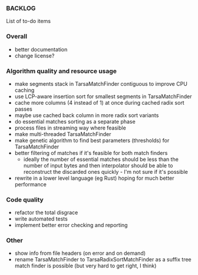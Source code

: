 ### BACKLOG

List of to-do items

### Overall
- better documentation
- change license?

### Algorithm quality and resource usage
- make segments stack in TarsaMatchFinder contiguous to improve CPU caching
- use LCP-aware insertion sort for smallest segments in TarsaMatchFinder
- cache more columns (4 instead of 1) at once during cached radix sort passes
- maybe use cached back column in more radix sort variants
- do essential matches sorting as a separate phase
- process files in streaming way where feasible
- make multi-threaded TarsaMatchFinder
- make genetic algorithm to find best parameters (thresholds) for
  TarsaMatchFinder
- better filtering of matches if it's feasible for both match finders
  - ideally the number of essential matches should be less than the number of 
    input bytes and then interpolator should be able to reconstruct the
    discarded ones quickly - I'm not sure if it's possible
- rewrite in a lower level language (eg Rust) hoping for much better performance

### Code quality
- refactor the total disgrace
- write automated tests
- implement better error checking and reporting

### Other
- show info from file headers (on error and on demand)
- rename TarsaMatchFinder to TarsaRadixSortMatchFinder as a suffix tree match
  finder is possible (but very hard to get right, I think)
